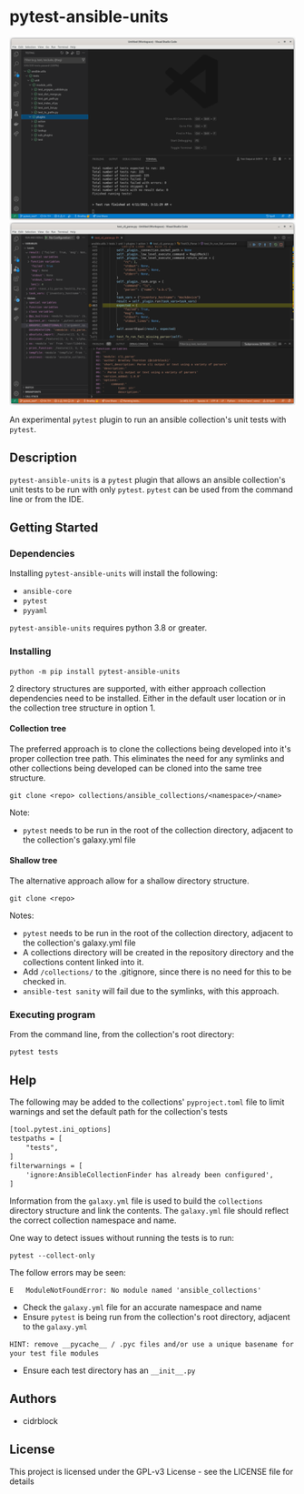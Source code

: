 # pytest-ansible-units

![VScode Overview](images/vscode_overview.png)
![VScode Debug](images/vscode_debug.png)

An experimental `pytest` plugin to run an ansible collection's unit tests with `pytest`.

## Description

`pytest-ansible-units` is a `pytest` plugin that allows an ansible collection's unit tests to be run with only `pytest`. `pytest` can be used from the command line or from the IDE.

## Getting Started

### Dependencies

Installing `pytest-ansible-units` will install the following:

- `ansible-core`
- `pytest`
- `pyyaml`

`pytest-ansible-units` requires python 3.8 or greater.

### Installing

```
python -m pip install pytest-ansible-units
```

2 directory structures are supported, with either approach collection dependencies need to be installed. Either in the default user location or in the collection tree structure in option 1.

#### Collection tree

The preferred approach is to clone the collections being developed into it's proper collection tree path. This eliminates the need for any symlinks and other collections being developed can be cloned into the same tree structure.

```
git clone <repo> collections/ansible_collections/<namespace>/<name>
```

Note:

- `pytest` needs to be run in the root of the collection directory, adjacent to the collection's galaxy.yml file

#### Shallow tree

The alternative approach allow for a shallow directory structure.

```
git clone <repo>
```

Notes:

- `pytest` needs to be run in the root of the collection directory, adjacent to the collection's galaxy.yml file
- A collections directory will be created in the repository directory and the collections content linked into it.
- Add `/collections/` to the .gitignore, since there is no need for this to be checked in.
- `ansible-test sanity` will fail due to the symlinks, with this approach.

### Executing program

From the command line, from the collection's root directory:

```
pytest tests
```

## Help

The following may be added to the collections' `pyproject.toml` file to limit warnings and set the default path for the collection's tests

```
[tool.pytest.ini_options]
testpaths = [
    "tests",
]
filterwarnings = [
    'ignore:AnsibleCollectionFinder has already been configured',
]
```

Information from the `galaxy.yml` file is used to build the `collections` directory structure and link the contents. The `galaxy.yml` file should reflect the correct collection namespace and name.

One way to detect issues without running the tests is to run:

```
pytest --collect-only
```

The follow errors may be seen:

```
E   ModuleNotFoundError: No module named 'ansible_collections'
```

- Check the `galaxy.yml` file for an accurate namespace and name
- Ensure `pytest` is being run from the collection's root directory, adjacent to the `galaxy.yml`

```
HINT: remove __pycache__ / .pyc files and/or use a unique basename for your test file modules
```

- Ensure each test directory has an `__init__.py`

## Authors

- cidrblock

## License

This project is licensed under the GPL-v3 License - see the LICENSE file for details
